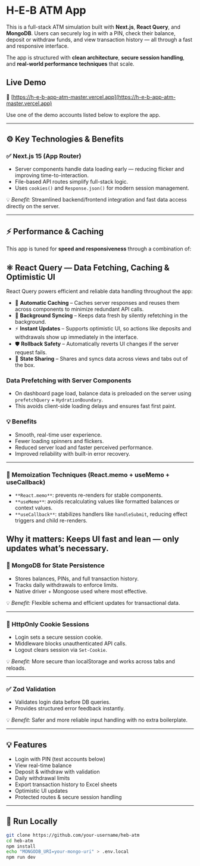 # H‑E‑B ATM App

This is a full-stack ATM simulation built with **Next.js**, **React Query**, and **MongoDB**. Users can securely log in with a PIN, check their balance, deposit or withdraw funds, and view transaction history — all through a fast and responsive interface.

The app is structured with **clean architecture**, **secure session handling**, and **real-world performance techniques** that scale.

## Live Demo

🔗 [https://h-e-b-app-atm-master.vercel.app](https://h-e-b-app-atm-master.vercel.app)

Use one of the demo accounts listed below to explore the app.

---

## ⚙️ Key Technologies & Benefits

### ✅ Next.js 15 (App Router)
- Server components handle data loading early — reducing flicker and improving time-to-interaction.
- File-based API routes simplify full-stack logic.
- Uses `cookies()` and `Response.json()` for modern session management.

💡 *Benefit:* Streamlined backend/frontend integration and fast data access directly on the server.

---
## ⚡ Performance & Caching

This app is tuned for **speed and responsiveness** through a combination of:



## ⚛️ React Query — Data Fetching, Caching & Optimistic UI

React Query powers efficient and reliable data handling throughout the app:

- 🔄 **Automatic Caching** – Caches server responses and reuses them across components to minimize redundant API calls.
- 🔁 **Background Syncing** – Keeps data fresh by silently refetching in the background.
- ⚡ **Instant Updates** – Supports optimistic UI, so actions like deposits and withdrawals show up immediately in the interface.
- 🛡️ **Rollback Safety** – Automatically reverts UI changes if the server request fails.
- 🔗 **State Sharing** – Shares and syncs data across views and tabs out of the box.

### Data Prefetching with Server Components
- On dashboard page load, balance data is preloaded on the server using `prefetchQuery` + `HydrationBoundary`.
- This avoids client-side loading delays and ensures fast first paint.

### 💡 Benefits
- Smooth, real-time user experience.
- Fewer loading spinners and flickers.
- Reduced server load and faster perceived performance.
- Improved reliability with built-in error recovery.


---

### 🧠 Memoization Techniques (React.memo + useMemo + useCallback)

- `**React.memo**`: prevents re-renders for stable components.
- `**useMemo**`: avoids recalculating values like formatted balances or context values.
- `**useCallback**`: stabilizes handlers like `handleSubmit`, reducing effect triggers and child re-renders.

**Why it matters**: Keeps UI fast and lean — only updates what’s necessary.
---

### 🧾 MongoDB for State Persistence
- Stores balances, PINs, and full transaction history.
- Tracks daily withdrawals to enforce limits.
- Native driver + Mongoose used where most effective.

💡 *Benefit:* Flexible schema and efficient updates for transactional data.

---

### 🔐 HttpOnly Cookie Sessions
- Login sets a secure session cookie.
- Middleware blocks unauthenticated API calls.
- Logout clears session via `Set-Cookie`.

💡 *Benefit:* More secure than localStorage and works across tabs and reloads.

---

### ✅ Zod Validation
- Validates login data before DB queries.
- Provides structured error feedback instantly.

💡 *Benefit:* Safer and more reliable input handling with no extra boilerplate.

---

## 💡 Features

- Login with PIN (test accounts below)
- View real-time balance
- Deposit & withdraw with validation
- Daily withdrawal limits
- Export transaction history to Excel sheets
- Optimistic UI updates
- Protected routes & secure session handling

---

## 🧪 Run Locally

```bash
git clone https://github.com/your-username/heb-atm
cd heb-atm
npm install
echo "MONGODB_URI=your-mongo-uri" > .env.local
npm run dev
